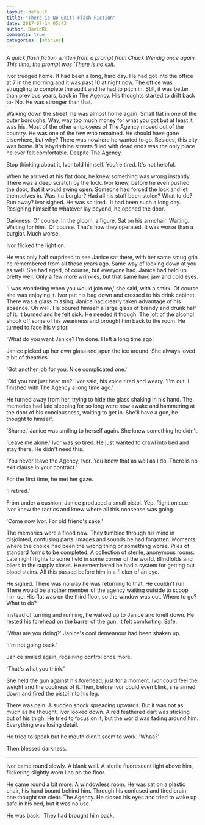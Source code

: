 ```yaml
---  
layout: default  
title: "There is No Exit: Flash Fiction"  
date: 2017-07-14 05:43  
author: DavidRL  
comments: true  
categories: [stories]  
---  
```

*A quick flash fiction written from a prompt from Chuck Wendig once again. This time, the prompt was '<a href="http://terribleminds.com/ramble/2017/07/07/flash-fiction-challenge-there-is-no-exit/">There is no exit.</a>*  

Ivor trudged home. It had been a long, hard day. He had got into the office at 7 in the morning and it was past 10 at night now. The office was struggling to complete the audit and he had to pitch in. Still, it was better than previous years, back in The Agency. His thoughts started to drift back to- No. He was stronger than that.<!--more-->  

Walking down the street, he was almost home again. Small flat in one of the outer boroughs. Way, way too much money for what you got but at least it was his. Most of the other employees of The Agency moved out of the country. He was one of the few who remained. He should have gone elsewhere, but why? There was nowhere he wanted to go. Besides, this city was home. It's labyrinthine streets filled with dead ends was the only place he ever felt comfortable. Despite The Agency.  

Stop thinking about it, Ivor told himself. You're tired. It's not helpful.  

When he arrived at his flat door, he knew something was wrong instantly. There was a deep scratch by the lock. Ivor knew, before he even pushed the door, that it would swing open. Someone had forced the lock and let themselves in. Was it a burglar? Had all his stuff been stolen? What to do? Run away? Ivor sighed. He was so tired.  It had been such a long day. Resigning himself to whatever lay beyond, he opened the door.  

Darkness. Of course. In the gloom, a figure. Sat on his armchair. Waiting. Waiting for him.  Of course. That's how they operated. It was worse than a burglar. Much worse.  

Ivor flicked the light on.  

He was only half surprised to see Janice sat there, with her same smug grin he remembered from all those years ago. Same way of looking down at you as well. She had aged, of course, but everyone had. Janice had held up pretty well. Only a few more wrinkles, but that same hard jaw and cold eyes.  

'I was wondering when you would join me,' she said, with a smirk. Of course she was enjoying it. Ivor put his bag down and crossed to his drink cabinet. There was a glass missing. Janice had clearly taken advantage of his absence. Oh well. He poured himself a large glass of brandy and drunk half of it. It burned and he felt sick. He needed it though. The jolt of the alcohol shook off some of his weariness and brought him back to the room. He turned to face his visitor.  

'What do you want Janice? I'm done. I left a long time ago.'  

Janice picked up her own glass and spun the ice around. She always loved a bit of theatrics.  

'Got another job for you. Nice complicated one.'  

'Did you not just hear me?' Ivor said, his voice tired and weary. 'I'm out. I finished with The Agency a long time ago.'  

He turned away from her, trying to hide the glass shaking in his hand. The memories had laid sleeping for so long were now awake and hammering at the door of his conciousness, waiting to get in. She'll have a gun, he thought to himself.  

'Shame.' Janice was smiling to herself again. She knew something he didn't.  

'Leave me alone.' Ivor was so tired. He just wanted to crawl into bed and stay there. He didn't need this.  

'You never leave the Agency, Ivor. You know that as well as I do. There is no exit clause in your contract.'  

For the first time, he met her gaze.  

'I retired.'  

From under a cushion, Janice produced a small pistol. Yep. Right on cue. Ivor knew the tactics and knew where all this nonsense was going.  

'Come now Ivor. For old friend's sake.'  

The memories were a flood now. They tumbled through his mind in disjointed, confusing parts. Images and sounds he had forgotten. Moments where the choice had been the wrong thing or something worse. Piles of standard forms to be completed. A collection of sterile, anonymous rooms. Late night flights to some field in some corner of the world. Blindfolds and pliers in the supply closet. He remembered he had a system for getting out blood stains. All this passed before him in a flicker of an eye.  

He sighed. There was no way he was returning to that. He couldn't run. There would be another member of the agency waiting outside to scoop him up. His flat was on the third floor, so the window was out. Where to go? What to do?  

Instead of turning and running, he walked up to Janice and knelt down. He rested his forehead on the barrel of the gun. It felt comforting. Safe.  

'What are you doing?' Janice's cool demeanour had been shaken up.  

'I'm not going back.'  

Janice smiled again, regaining control once more.  

'That's what you think.'  

She held the gun against his forehead, just for a moment. Ivor could feel the weight and the coolness of it.Then, before Ivor could even blink, she aimed down and fired the pistol into his leg.  

There was pain. A sudden shock spreading upwards. But it was not as much as he thought. Ivor looked down. A red feathered dart was sticking out of his thigh. He tried to focus on it, but the world was fading around him. Everything was losing detail.  

He tried to speak but he mouth didn't seem to work. 'Whaa?'  

Then blessed darkness.  

<hr />  

Ivor came round slowly. A blank wall. A sterile fluorescent light above him, flickering slightly worn lino on the floor.  

He came round a bit more. A windowless room. He was sat on a plastic chair, his hand bound behind him. Through his confused and tired brain, one thought ran clear. The Agency. He closed his eyes and tried to wake up safe in his bed, but it was no use.  

He was back.  They had brought him back.  
